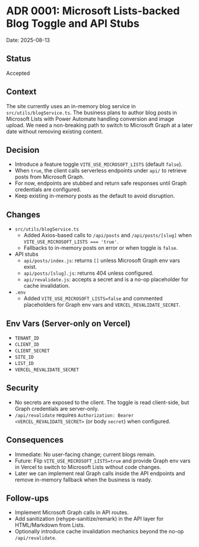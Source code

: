 # ADR 0001: Microsoft Lists-backed Blog Toggle and API Stubs

Date: 2025-08-13

## Status
Accepted

## Context
The site currently uses an in-memory blog service in `src/utils/blogService.ts`. The business plans to author blog posts in Microsoft Lists with Power Automate handling conversion and image upload. We need a non-breaking path to switch to Microsoft Graph at a later date without removing existing content.

## Decision
- Introduce a feature toggle `VITE_USE_MICROSOFT_LISTS` (default `false`).
- When `true`, the client calls serverless endpoints under `api/` to retrieve posts from Microsoft Graph.
- For now, endpoints are stubbed and return safe responses until Graph credentials are configured.
- Keep existing in-memory posts as the default to avoid disruption.

## Changes
- `src/utils/blogService.ts`
  - Added Axios-based calls to `/api/posts` and `/api/posts/[slug]` when `VITE_USE_MICROSOFT_LISTS === 'true'`.
  - Fallbacks to in-memory posts on error or when toggle is `false`.
- API stubs
  - `api/posts/index.js`: returns `[]` unless Microsoft Graph env vars exist.
  - `api/posts/[slug].js`: returns 404 unless configured.
  - `api/revalidate.js`: accepts a secret and is a no-op placeholder for cache invalidation.
- `.env`
  - Added `VITE_USE_MICROSOFT_LISTS=false` and commented placeholders for Graph env vars and `VERCEL_REVALIDATE_SECRET`.

## Env Vars (Server-only on Vercel)
- `TENANT_ID`
- `CLIENT_ID`
- `CLIENT_SECRET`
- `SITE_ID`
- `LIST_ID`
- `VERCEL_REVALIDATE_SECRET`

## Security
- No secrets are exposed to the client. The toggle is read client-side, but Graph credentials are server-only.
- `/api/revalidate` requires `Authorization: Bearer <VERCEL_REVALIDATE_SECRET>` (or body `secret`) when configured.

## Consequences
- Immediate: No user-facing change; current blogs remain.
- Future: Flip `VITE_USE_MICROSOFT_LISTS=true` and provide Graph env vars in Vercel to switch to Microsoft Lists without code changes.
- Later we can implement real Graph calls inside the API endpoints and remove in-memory fallback when the business is ready.

## Follow-ups
- Implement Microsoft Graph calls in API routes.
- Add sanitization (rehype-sanitize/remark) in the API layer for HTML/Markdown from Lists.
- Optionally introduce cache invalidation mechanics beyond the no-op `/api/revalidate`.
